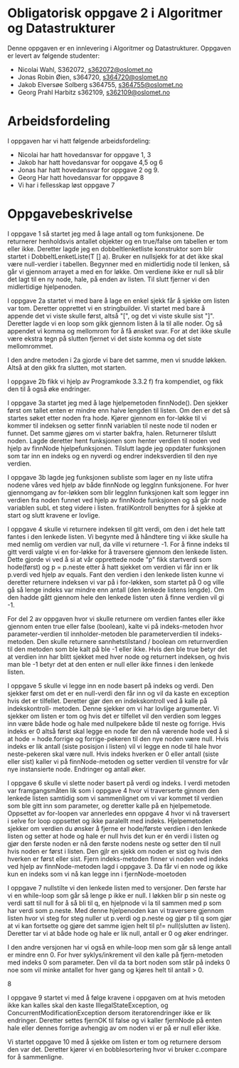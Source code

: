 # Obligatorisk oppgave 2 i Algoritmer og Datastrukturer

Denne oppgaven er en innlevering i Algoritmer og Datastrukturer. 
Oppgaven er levert av følgende studenter:
* Nicolai Wahl, S362072, s362072@oslomet.no
* Jonas Robin Øien, s364720, s364720@oslomet.no
* Jakob Elversøe Solberg s364755, s364755@oslomet.no
* Georg Prahl Harbitz s362109, s362109@oslomet.no

# Arbeidsfordeling

I oppgaven har vi hatt følgende arbeidsfordeling:
* Nicolai har hatt hovedansvar for oppgave 1, 3 
* Jakob har hatt hovedansvar for oopgave 4,5 og 6
* Jonas har hatt hovedansvar for oppgave 2 og 9. 
* Georg Har hatt hovedansvar for oppgave 8
* Vi har i fellesskap løst oppgave 7 

# Oppgavebeskrivelse

I oppgave 1 så startet jeg med å lage antall og tom funksjonene. De returnerer henholdsvis antallet objekter og en true/false om tabellen er tom eller ikke.
Deretter lagde jeg en dobbeltlenketliste konstruktor som blir startet i DobbeltLenketListe(T [] a). Bruker en nullsjekk for at det ikke skal være null-verdier i tabellen.
Begynner med en midlertidig node til lenken, så går vi gjennom arrayet a med en for løkke. Om verdiene ikke er null så blir det lagt til en ny node, hale, på enden av listen.
Til slutt fjerner vi den midlertidige hjelpenoden. 

I oppgave 2a startet vi med bare å lage en enkel sjekk får å sjekke om listen var tom. Deretter opprettet vi en stringbuilder.
Vi startet med bare å appende det vi viste skulle først, altså "[", og det vi viste skulle sist "]".
Deretter lagde vi en loop som gikk gjennom listen å la til alle noder. Og så appendet vi komma og mellomrom for å få ønsket svar.
For at det ikke skulle være ekstra tegn på slutten fjernet vi det siste komma og det siste mellomrommet.

I den andre metoden i 2a gjorde vi bare det samme, men vi snudde løkken. Altså at den gikk fra slutten, mot starten.

I oppgave 2b fikk vi hjelp av Programkode 3.3.2 f) fra kompendiet, og fikk den til å også øke endringer.

I oppgave 3a startet jeg med å lage hjelpemetoden finnNode(). Den sjekker først om tallet enten er mindre enn halve lengden til listen. 
Om den er det så startes søket etter noden fra hode. Kjører gjennom en for-løkke til vi kommer til indeksen og setter finnN variablen til neste node til noden er funnet.
Det samme gjøres om vi starter bakfra, halen. Returnerer tilslutt noden.
Lagde deretter hent funksjonen som henter verdien til noden ved hjelp av finnNode hjelpefunksjonen.
Tilslutt lagde jeg oppdater funksjonen som tar inn en indeks og en nyverdi og endrer indeksverdien til den nye verdien.

I oppgave 3b lagde jeg funksjonen subliste som lager en ny liste utifra nodene våres ved hjelp av både finnNode og leggInn funksjonene.
For hver gjennomgang av for-løkken som blir leggInn funksjonen kalt som legger inn verdien fra noden funnet ved hjelp av finnNode funksjonen 
og så går node variablen subL et steg videre i listen. fratilKontroll benyttes for å sjekke at start og slutt kravene er lovlige.


I oppgave 4 skulle vi returnere indeksen til gitt verdi, om den i det hele tatt fantes i den lenkede listen. Vi begynte
med å håndtere ting vi ikke skulle ha med nemlig om verdien var null, da ville vi returnere -1. For å finne indeks til
gitt verdi valgte vi en for-løkke for å traversere gjennom den lenkede listen. Dette gjorde vi ved å si at vår opprettede
node "p" fikk startverdi som hode(først) og p = p.neste etter å hatt sjekket om verdien vi får inn er lik p.verdi ved 
hjelp av equals. Fant den verdien i den lenkede listen kunne vi deretter returnere indeksen vi var på i for-løkken, som
startet på 0 og ville gå så lenge indeks var mindre enn antall (den lenkede listens lengde). Om den hadde gått gjennom 
hele den lenkede listen uten å finne verdien vil gi -1.

For del 2 av oppgaven hvor vi skulle returnere om verdien fantes eller ikke gjennom enten true eller false (boolean),
kalte vi på indeks-metoden hvor parameter-verdien til innholder-metoden ble parameterverdien til indeks-metoden.
Den skulle returnere sannhetstilstand / boolean om returnverdien til den metoden som ble kalt på ble -1 eller ikke.
Hvis den ble true betyr det at verdien inn har blitt sjekket med hver node og returnert indeksen, og hvis man ble -1 
betyr det at den enten er null eller ikke finnes i den lenkede listen.

I oppgave 5 skulle vi legge inn en node basert på indeks og verdi. Den sjekker først om det er en null-verdi den får inn
og vil da kaste en exception hvis det er tilfellet. Deretter gjør den en indekskontroll ved å kalle på indekskontroll-
metoden. Denne sjekker om vi har lovlige argumenter. Vi sjekker om listen er tom og hvis det er tilfellet vil den verdien
som legges inn være både hode og hale med nullpekere både til neste og forrige. Hvis indeks er 0 altså først skal legge 
en node før den nå værende hode ved å si at hode = hode.forrige og forrige-pekeren til den nye noden være null. 
Hvis indeks er lik antall (siste posisjon i listen) vil vi legge en node til hale hvor neste-pekeren skal være null.
Hvis indeks hverken er 0 eller antall (siste eller sist) kaller vi på finnNode-metoden og setter verdien til venstre 
for vår nye instansierte node. Endringer og antall øker.

I oppgave 6 skulle vi slette noder basert på verdi og indeks. I verdi metoden var framgangsmåten lik som i oppgave 4 hvor 
vi traverserte gjnnom den lenkede listen samtidig som vi sammenlignet om vi var kommet til verdien som ble gitt inn
som parameter, og deretter kalle på en hjelpemetode. Oppsettet av for-loopen var annerledes enn oppgave 4 hvor vi nå
traversert i selve for loop oppsettet og ikke paralellt med indeks. Hjelpemetoden sjekker om verdien du ønsker å fjerne 
er hode/første verdien i den lenkede listen og setter at hode og hale er null hvis det kun er én verdi i listen og
gjør den første noden er nå den første nodens neste og setter den til null hvis noden er først i listen. Den gjlr en 
sjekk om noden er sist og hvis den hverken er først eller sist. Fjern indeks-metoden finner vi noden ved indeks ved hjelp
av finnNode-metoden lagd i oppgave 3. Da får vi en node og ikke kun en indeks som vi nå kan legge inn i fjernNode-moetoden

I oppgave 7 nullstilte vi den lenkede listen med to versjoner. Den første har vi en while-loop som går så lenge p ikke
er null. I løkken blir p sin neste og verdi satt til null for å så bli til q, en hjelpnode vi la til sammen med p som har
verdi som p.neste. Med denne hjelpenoden kan vi traversere gjennom listen hvor vi steg for steg nuller ut p.verdi og 
p.neste og gjør p til q som gjør at vi kan fortsette og gjøre det samme igjen helt til p!= null(slutten av listen).
Deretter tar vi at både hode og hale er lik null, antall er 0 og øker endringer.

I den andre versjonen har vi også en while-loop men som går så lenge antall er mindre enn 0. For hver syklys/inkrement
vil den kalle på fjern-metoden med indeks 0 som parameter. Den vil da ta bort noden som står på indeks 0 noe som vil
minke antallet for hver gang og kjøres helt til antall > 0.

8

I oppgave 9 startet vi med å følge kravene i oppgaven om at hvis metoden ikke kan kalles skal den kaste IllegalStateException,
og ConcurrentModificationException dersom iteratorendringer ikke er lik endringer.
Deretter settes fjernOK til false og vi kaller fjernNode på enten hale eller dennes forrige
avhengig av om noden vi er på er null eller ikke.

Vi startet oppgave 10 med å sjekke om listen er tom og returnere dersom den var det.
Deretter kjører vi en bobblesortering hvor vi bruker c.compare for å sammenligne. 
